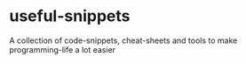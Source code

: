 # useful-snippets
A collection of code-snippets, cheat-sheets and tools to make programming-life a lot easier
